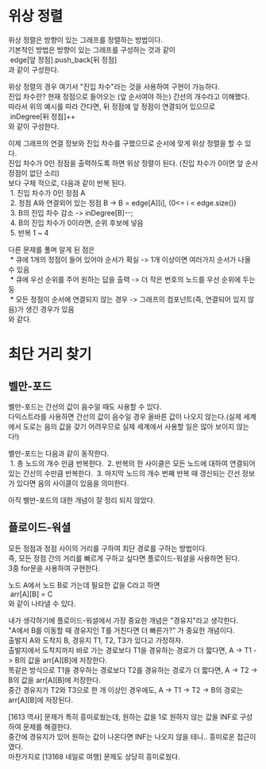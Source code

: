 # 위상 정렬
위상 정렬은 방향이 있는 그래프를 정렬하는 방법이다.  
기본적인 방법은 방향이 있는 그래프를 구성하는 것과 같이  
&nbsp;edge[앞 정점].push_back[뒤 정점]  
과 같이 구성한다.  

위상 정렬의 경우 여기서 "진입 차수"라는 것을 사용하여 구현이 가능하다.  
진입 차수란? 현재 정점으로 들어오는 (앞 순서여야 하는) 간선의 개수라고 이해했다.  
따라서 위의 예시를 따라 간다면, 뒤 정점에 앞 정점이 연결되어 있으므로  
&nbsp;inDegree[뒤 정점]++  
와 같이 구성한다.  

이제 그래프의 연결 정보와 진입 차수를 구했으므로 순서에 맞게 위상 정렬을 할 수 있다.  
진입 차수가 0인 정점을 출력하도록 하면 위상 정렬이 된다. (진입 차수가 0이면 앞 순서 정점이 없단 소리)  
보다 구체 적으로, 다음과 같이 반복 된다.  
&nbsp;1. 진입 차수가 0인 정점 A  
&nbsp;2. 정점 A와 연결외어 있는 정점 B -> B = edge[A][i], (0<= i < edge.size())  
&nbsp;3. B의 진입 차수 감소 -> inDegree[B]--;  
&nbsp;4. B의 진입 차수가 0이라면, 순위 후보에 넣음  
&nbsp;5. 반복 1 ~ 4  

다른 문제를 풀며 알게 된 점은  
&nbsp;* 큐에 1개의 정점이 들어 있어야 순서가 확실 -> 1개 이상이면 여러가지 순서가 나올 수 있음  
&nbsp;* 큐에 우선 순위를 주어 원하는 답을 출력 -> 더 작은 번호의 노드를 우선 순위에 두는 둥  
&nbsp;* 모든 정점이 순서에 연결되지 않는 경우 -> 그래프의 컴포넌트(즉, 연결되어 있지 않음)가 생긴 경우가 있음  
와 같다.  

# 최단 거리 찾기  
## 벨만-포드  
벨만-포드는 간선의 값이 음수일 때도 사용할 수 있다.  
다익스트라를 사용하면 간선의 값이 음수일 경우 올바른 값이 나오지 않는다.(실제 세계에서 도로는 음의 값을 갖기 어려우므로 실제 세계에서 사용할 일은 많아 보이지 않는다!)  

벨만-포드는 다음과 같이 동작한다.  
&nbsp;1. 총 노드의 개수 만큼 반복한다.
&nbsp;2. 반복의 한 사이클은 모든 노드에 대하여 연결되어 있는 간선의 수만큼 반복한다.
&nbsp;3. 마지막 노드의 개수 번째 반복 때 갱신되는 간선 정보가 있다면 음의 사이클이 있음을 의미한다.

아직 벨만-포드의 대한 개념이 잘 정리 되지 않았다.  

## 플로이드-워셜  
모든 정점과 정점 사이의 거리를 구하여 최단 경로를 구하는 방법이다.  
즉, 모든 정점 간의 거리를 빠르게 구하고 싶다면 플로이드-워셜을 사용하면 된다.  
3중 for문을 사용하여 구현한다.  

노드 A에서 노드 B로 가는데 필요한 값을 C라고 하면  
&nbsp;arr[A][B] = C  
와 같이 나타낼 수 있다.

내가 생각하기에 플로이드-워셜에서 가장 중요한 개념은 "경유지"라고 생각한다.  
"A에서 B를 이동할 때 경유지인 T를 거친다면 더 빠른가?" 가 중요한 개념이다.  
출발지 A와 도착지 B, 경유지 T1, T2, T3가 있다고 가정하자.  
출발지에서 도착지까지 바로 가는 경로보다 T1을 경유하는 경로가 더 짧다면, A -> T1 -> B의 값을 arr[A][B]에 저장한다.  
똑같은 방식으로 T1을 경우하는 경로보다 T2를 경유하는 경로가 더 짧다면, A -> T2 -> B의 값을 arr[A][B]에 저장한다.  
중간 경유지가 T2와 T3으로 한 개 이상인 경우에도, A -> T1 -> T2 -> B의 경로는 arr[A][B]에 저장된다.  

[1613 역사] 문제가 특히 흥미로웠는데, 원하는 값을 1로 원하지 않는 값을 INF로 구성하여 문제를 해결한다.  
중간에 경유지가 있어 원하는 값이 나온다면 INF는 나오지 않을 테니.. 흥미로운 접근이였다.  
마찬가지로 [13168 네일로 여행] 문제도 상당히 흥미로웠다.  
